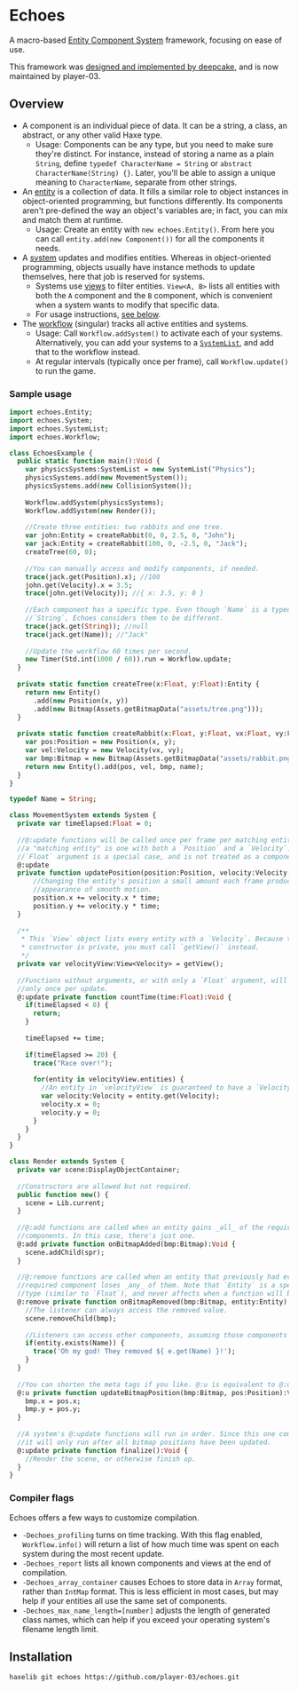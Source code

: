 # Echoes
A macro-based [Entity Component System](https://en.wikipedia.org/wiki/Entity_component_system) framework, focusing on ease of use.

This framework was [designed and implemented by deepcake](https://github.com/deepcake/echo), and is now maintained by player-03.

## Overview

- A component is an individual piece of data. It can be a string, a class, an abstract, or any other valid Haxe type.
  - Usage: Components can be any type, but you need to make sure they're distinct. For instance, instead of storing a name as a plain `String`, define `typedef CharacterName = String` or `abstract CharacterName(String) {}`. Later, you'll be able to assign a unique meaning to `CharacterName`, separate from other strings.
- An [entity](src/echoes/Entity.hx) is a collection of data. It fills a similar role to object instances in object-oriented programming, but functions differently. Its components aren't pre-defined the way an object's variables are; in fact, you can mix and match them at runtime.
  - Usage: Create an entity with `new echoes.Entity()`. From here you can call `entity.add(new Component())` for all the components it needs.
- A [system](src/echoes/System.hx) updates and modifies entities. Whereas in object-oriented programming, objects usually have instance methods to update themselves, here that job is reserved for systems.
  - Systems use [views](src/echoes/View.hx) to filter entities. `View<A, B>` lists all entities with both the `A` component and the `B` component, which is convenient when a system wants to modify that specific data.
  - For usage instructions, [see below](#sample-usage).
- The [workflow](src/echoes/Workflow.hx) (singular) tracks all active entities and systems.
  - Usage: Call `Workflow.addSystem()` to activate each of your systems. Alternatively, you can add your systems to a [`SystemList`](src/echoes/SystemList.hx), and add that to the workflow instead.
  - At regular intervals (typically once per frame), call `Workflow.update()` to run the game.

### Sample usage

```haxe
import echoes.Entity;
import echoes.System;
import echoes.SystemList;
import echoes.Workflow;

class EchoesExample {
  public static function main():Void {
    var physicsSystems:SystemList = new SystemList("Physics");
    physicsSystems.add(new MovementSystem());
    physicsSystems.add(new CollisionSystem());
    
    Workflow.addSystem(physicsSystems);
    Workflow.addSystem(new Render());
    
    //Create three entities: two rabbits and one tree.
    var john:Entity = createRabbit(0, 0, 2.5, 0, "John");
    var jack:Entity = createRabbit(100, 0, -2.5, 0, "Jack");
    createTree(60, 0);
    
    //You can manually access and modify components, if needed.
    trace(jack.get(Position).x); //100
    john.get(Velocity).x = 3.5;
    trace(john.get(Velocity)); //{ x: 3.5, y: 0 }
    
    //Each component has a specific type. Even though `Name` is a typedef of
    //`String`, Echoes considers them to be different.
    trace(jack.get(String)); //null
    trace(jack.get(Name)); //"Jack"
    
    //Update the workflow 60 times per second.
    new Timer(Std.int(1000 / 60)).run = Workflow.update;
  }
  
  private static function createTree(x:Float, y:Float):Entity {
    return new Entity()
      .add(new Position(x, y))
      .add(new Bitmap(Assets.getBitmapData("assets/tree.png")));
  }
  
  private static function createRabbit(x:Float, y:Float, vx:Float, vy:Float, name:Name):Entity {
    var pos:Position = new Position(x, y);
    var vel:Velocity = new Velocity(vx, vy);
    var bmp:Bitmap = new Bitmap(Assets.getBitmapData("assets/rabbit.png"));
    return new Entity().add(pos, vel, bmp, name);
  }
}

typedef Name = String;

class MovementSystem extends System {
  private var timeElapsed:Float = 0;
  
  //@:update functions will be called once per frame per matching entity. Here,
  //a "matching entity" is one with both a `Position` and a `Velocity`. (The
  //`Float` argument is a special case, and is not treated as a component.)
  @:update
  private function updatePosition(position:Position, velocity:Velocity, time:Float):Void {
      //Changing the entity's position a small amount each frame produces the
      //appearance of smooth motion.
      position.x += velocity.x * time;
      position.y += velocity.y * time;
  }
  
  /**
   * This `View` object lists every entity with a `Velocity`. Because the `View`
   * constructor is private, you must call `getView()` instead.
   */
  private var velocityView:View<Velocity> = getView();
  
  //Functions without arguments, or with only a `Float` argument, will be called
  //only once per update.
  @:update private function countTime(time:Float):Void {
    if(timeElapsed < 0) {
      return;
    }
    
    timeElapsed += time;
    
    if(timeElapsed >= 20) {
      trace("Race over!");
      
      for(entity in velocityView.entities) {
        //An entity in `velocityView` is guaranteed to have a `Velocity`.
        var velocity:Velocity = entity.get(Velocity);
        velocity.x = 0;
        velocity.y = 0;
      }
    }
  }
}

class Render extends System {
  private var scene:DisplayObjectContainer;
  
  //Constructors are allowed but not required.
  public function new() {
    scene = Lib.current;
  }
  
  //@:add functions are called when an entity gains _all_ of the required
  //components. In this case, there's just one.
  @:add private function onBitmapAdded(bmp:Bitmap):Void {
    scene.addChild(spr);
  }
  
  //@:remove functions are called when an entity that previously had every
  //required component loses _any_ of them. Note that `Entity` is a special
  //type (similar to `Float`), and never affects when a function will be called.
  @:remove private function onBitmapRemoved(bmp:Bitmap, entity:Entity):Void {
    //The listener can always access the removed value.
    scene.removeChild(bmp);
    
    //Listeners can access other components, assuming those components exist.
    if(entity.exists(Name)) {
      trace('Oh my god! They removed ${ e.get(Name) }!');
    }
  }
  
  //You can shorten the meta tags if you like. @:u is equivalent to @:update.
  @:u private function updateBitmapPosition(bmp:Bitmap, pos:Position):Void {
    bmp.x = pos.x;
    bmp.y = pos.y;
  }
  
  //A system's @:update functions will run in order. Since this one comes last,
  //it will only run after all bitmap positions have been updated.
  @:update private function finalize():Void {
    //Render the scene, or otherwise finish up.
  }
}
```

### Compiler flags
Echoes offers a few ways to customize compilation.

- `-Dechoes_profiling` turns on time tracking. With this flag enabled, `Workflow.info()` will return a list of how much time was spent on each system during the most recent update.
- `-Dechoes_report` lists all known components and views at the end of compilation.
- `-Dechoes_array_container` causes Echoes to store data in `Array` format, rather than `IntMap` format. This is less efficient in most cases, but may help if your entities all use the same set of components.
- `-Dechoes_max_name_length=[number]` adjusts the length of generated class names, which can help if you exceed your operating system's filename length limit.

## Installation

```bash
haxelib git echoes https://github.com/player-03/echoes.git
```
